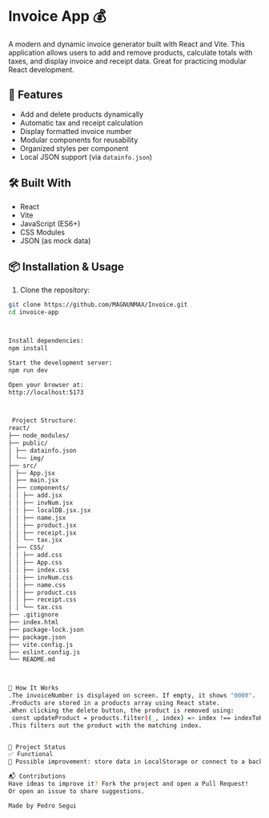 # Invoice App 💰

A modern and dynamic invoice generator built with React and Vite. This application allows users to add and remove products, calculate totals with taxes, and display invoice and receipt data. Great for practicing modular React development.

## 🚀 Features

- Add and delete products dynamically
- Automatic tax and receipt calculation
- Display formatted invoice number
- Modular components for reusability
- Organized styles per component
- Local JSON support (via `datainfo.json`)

## 🛠️ Built With

- React
- Vite
- JavaScript (ES6+)
- CSS Modules
- JSON (as mock data)

## 📦 Installation & Usage

1. Clone the repository:

```bash
git clone https://github.com/MAGNUNMAX/Invoice.git
cd invoice-app



Install dependencies:
npm install

Start the development server:
npm run dev

Open your browser at:
http://localhost:5173



 Project Structure:
react/
├── node_modules/
├── public/
│ ├── datainfo.json
│ └── img/
├── src/
│ ├── App.jsx
│ ├── main.jsx
│ ├── components/
│ │ ├── add.jsx
│ │ ├── invNum.jsx
│ │ ├── localDB.jsx.jsx
│ │ ├── name.jsx
│ │ ├── product.jsx
│ │ ├── receipt.jsx
│ │ └── tax.jsx
│ ├── CSS/
│ │ ├── add.css
│ │ ├── App.css
│ │ ├── index.css
│ │ ├── invNum.css
│ │ ├── name.css
│ │ ├── product.css
│ │ ├── receipt.css
│ │ └── tax.css
├── .gitignore
├── index.html
├── package-lock.json
├── package.json
├── vite.config.js
├── eslint.config.js
└── README.md



🧠 How It Works
.The invoiceNumber is displayed on screen. If empty, it shows "0000".
.Products are stored in a products array using React state.
.When clicking the delete button, the product is removed using:
 const updateProduct = products.filter((_, index) => index !== indexToRemove);
.This filters out the product with the matching index.


📌 Project Status
✅ Functional
🔄 Possible improvement: store data in LocalStorage or connect to a backend.

📬 Contributions
Have ideas to improve it? Fork the project and open a Pull Request!
Or open an issue to share suggestions.

Made by Pedro Segui
